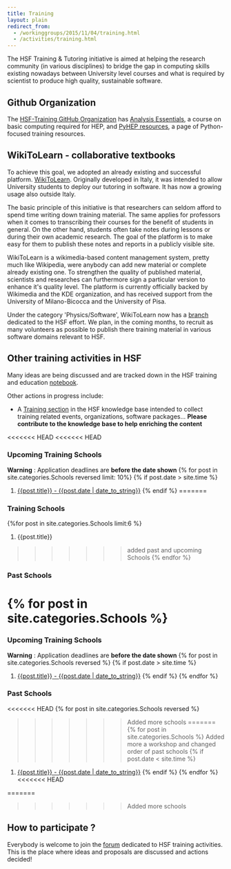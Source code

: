 ```yaml
---
title: Training
layout: plain
redirect_from:
  - /workinggroups/2015/11/04/training.html
  - /activities/training.html
---
```


The HSF Training & Tutoring initiative is aimed at helping the research community (in various disciplines) to bridge the gap in computing skills existing nowadays between University level courses and what is required by scientist to produce high quality, sustainable software.

## Github Organization

The [HSF-Training GitHub Organization](https://github.com/hsf-training) has [Analysis Essentials](https://hsf-training.github.io/analysis-essentials/), a course on basic computing required for HEP, and [PyHEP resources](https://github.com/hsf-training/PyHEP-resources), a page of Python-focused training resources.

## WikiToLearn - collaborative textbooks

To achieve this goal, we adopted an already existing and successful platform. [WikiToLearn](http://en.wikitolearn.org/Main_Page). Originally developed in Italy, it was intended to allow University students to deploy our tutoring in software. It has now a growing usage also outside Italy.

The basic principle of this initiative is that researchers can seldom afford to spend time writing down training material. The same applies for professors when it comes to transcribing their courses for the benefit of students in general. On the other hand, students often take notes during lessons or during their own academic research. The goal of the platform is to make easy for them to publish these notes and reports in a publicly visible site.

WikiToLearn is a wikimedia-based content management system, pretty much like Wikipedia, were anybody can add new material or complete already existing one. To strengthen the quality of published material, scientists and researches can furthermore sign a particular version to enhance it's quality level. The platform is currently officially backed by Wikimedia and the KDE organization, and has received support from the University of Milano-Bicocca and the University of Pisa.

Under the category 'Physics/Software', WikiToLearn now has a [branch](http://it.wikitolearn.org/Main_HSF_Page) dedicated to the HSF effort. We plan, in the coming months, to recruit as many volunteers as possible to publish there training material in various software domains relevant to HSF.


## Other training activities in HSF

Many ideas are being discussed and are tracked down in the HSF training and education [notebook](https://docs.google.com/document/d/1E85vhzgFs37VOlTC6XTqvQOOmLEgAvamyvl4Iz-Sqm4/edit#heading=h.pstok39wu9vm).

Other actions in progress include:

* A [Training section](http://hepsoftware.org/e/training) in the HSF knowledge base intended to collect training related events, organizations, software packages... **Please contribute to the knowledge base to help enriching the content**

<<<<<<< HEAD
<<<<<<< HEAD
### Upcoming Training Schools
 **Warning** : Application deadlines are **before the date shown**
{% for post in site.categories.Schools reversed  limit: 10%}
{% if post.date > site.time %}
1. [{{post.title}} - {{post.date | date_to_string}}]({{post.source}})
{% endif %}
=======
### Training Schools
{%for post in site.categories.Schools limit:6 %}
 1. {{post.title}}
>>>>>>> added past and upcoming Schools
{% endfor %}

### Past Schools
{% for post in site.categories.Schools %}
=======
### Upcoming Training Schools
 **Warning** : Application deadlines are **before the date shown**
{% for post in site.categories.Schools reversed %}
{% if post.date > site.time %}
1. [{{post.title}} - {{post.date | date_to_string}}]({{post.source}})
{% endif %}
{% endfor %}

### Past Schools
<<<<<<< HEAD
{% for post in site.categories.Schools reversed %}
>>>>>>> Added more schools
=======
{% for post in site.categories.Schools %}
>>>>>>> Added more a workshop and changed order of past schools
{% if post.date < site.time %}
1. [{{post.title}} - {{post.date | date_to_string}}]({{post.source}})
{% endif %}
{% endfor %}
<<<<<<< HEAD


=======
>>>>>>> Added more schools
## How to participate ?

Everybody is welcome to join the [forum](https://groups.google.com/forum/#!forum/hsf-training-wg) dedicated to HSF training activities. This is the place where ideas and proposals are discussed and actions decided!
